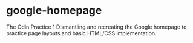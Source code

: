 # google-homepage
The Odin Practice 1
Dismantling and recreating the Google homepage to practice page layouts and basic HTML/CSS implementation.
